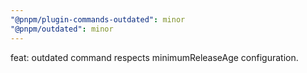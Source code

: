 ```yaml
---
"@pnpm/plugin-commands-outdated": minor
"@pnpm/outdated": minor
---
```


feat: outdated command respects minimumReleaseAge configuration.
